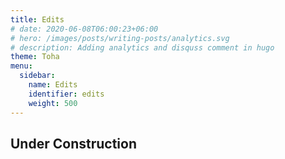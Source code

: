 ```yaml
---
title: Edits
# date: 2020-06-08T06:00:23+06:00
# hero: /images/posts/writing-posts/analytics.svg
# description: Adding analytics and disquss comment in hugo 
theme: Toha
menu:
  sidebar:
    name: Edits
    identifier: edits
    weight: 500
---
```


## Under Construction
